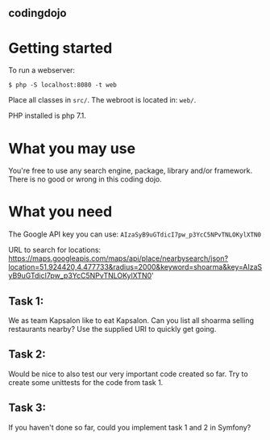 codingdojo
----------

# Getting started

To run a webserver:

    $ php -S localhost:8080 -t web

Place all classes in `src/`. The webroot is located in: `web/`. 

PHP installed is php 7.1.

# What you may use

You're free to use any search engine, package, library and/or framework. There is no good or wrong in this coding dojo.

# What you need

The Google API key you can use: `AIzaSyB9uGTdicI7pw_p3YcC5NPvTNLOKylXTN0`

URL to search for locations:
https://maps.googleapis.com/maps/api/place/nearbysearch/json?location=51.924420,4.477733&radius=2000&keyword=shoarma&key=AIzaSyB9uGTdicI7pw_p3YcC5NPvTNLOKylXTN0'

## Task 1:

We as team Kapsalon like to eat Kapsalon. Can you list all shoarma selling restaurants nearby? Use the supplied URI to
quickly get going.

## Task 2:

Would be nice to also test our very important code created so far. Try to create some unittests for the code from task 1.

## Task 3:

If you haven't done so far, could you implement task 1 and 2 in Symfony?

